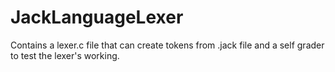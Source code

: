 # JackLanguageLexer
Contains a lexer.c file that can create tokens from .jack file and a self grader to test the lexer's working.
